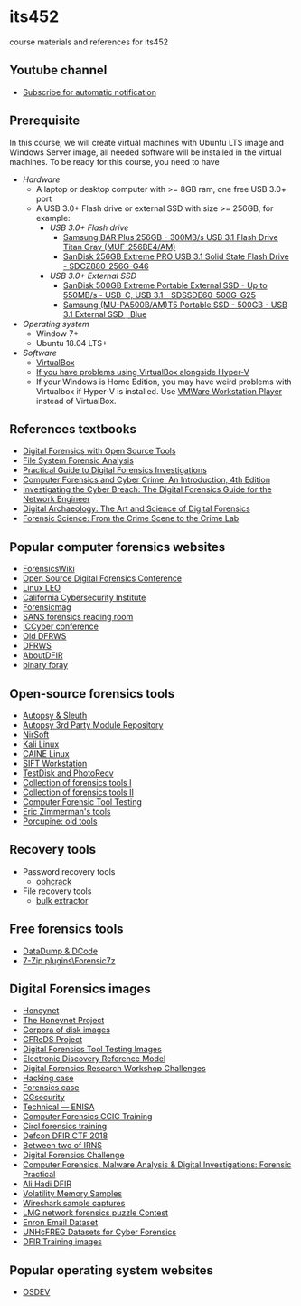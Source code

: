 # its452
course materials and references for its452

## Youtube channel
* [Subscribe for automatic notification](https://www.youtube.com/channel/UCjIWgywyl8qMGgxdzTlI63A)

## Prerequisite
In this course, we will create virtual machines with  Ubuntu LTS image and Windows Server image, all needed software will be installed  in the virtual machines. To be ready for this course, you need to have
* _Hardware_
  * A laptop or desktop computer with >= 8GB ram, one free USB 3.0+ port
  * A USB 3.0+ Flash drive or external SSD with size >= 256GB, for example:
    * _USB 3.0+ Flash drive_
      * [Samsung BAR Plus 256GB - 300MB/s USB 3.1 Flash Drive Titan Gray (MUF-256BE4/AM)](https://www.amazon.com/Samsung-BAR-Plus-32GB-MUF-32BE4/dp/B07BPKL2D2?ref\_=fsclp\_pl\_dp\_2&th=1)
      * [SanDisk 256GB Extreme PRO USB 3.1 Solid State Flash Drive - SDCZ880-256G-G46](https://www.amazon.com/dp/B01N7QDO7M/ref=emc\_b\_5\_t)
    * _USB 3.0+  External SSD_
      * [SanDisk 500GB Extreme Portable External SSD - Up to 550MB/s - USB-C, USB 3.1 - SDSSDE60-500G-G25](https://www.amazon.com/SanDisk-500GB-Extreme-Portable-External/dp/B078SWJ3CF/ref=sr\_1\_1?dchild=1&keywords=SanDisk\+500GB\+Extreme\+Portable\+External\+SSD\+-\+Up\+to\+550MB%2Fs\+-\+USB-C%2C\+USB\+3\.1\+-\+SDSSDE60-500G-G25&qid=1588950864&s=electronics&sr=1-1)
      * [Samsung (MU-PA500B/AM)T5 Portable SSD - 500GB - USB 3.1 External SSD , Blue ](https://www.amazon.com/Samsung-T5-Portable-SSD-MU-PA500B/dp/B073GZBT36?ref\_=fsclp\_pl\_dp\_3&th=1)
* _Operating system_
  * Window 7+ 
  * Ubuntu 18.04 LTS+
* _Software_
  * [VirtualBox](https://www.virtualbox.org/)
  * [If you have problems using VirtualBox alongside Hyper-V](./hyper.md)
  * If your Windows is Home Edition, you may have weird problems with Virtualbox if Hyper-V is installed. Use [VMWare Workstation Player](https://www.vmware.com/products/workstation-player/workstation-player-evaluation.html) instead of VirtualBox.

## References textbooks
* [Digital Forensics with Open Source Tools](https://www.oreilly.com/library/view/digital-forensics-with/9781597495868/)
* [File System Forensic Analysis](https://www.pearson.com/us/higher-education/program/Carrier-File-System-Forensic-Analysis/PGM270599.html)
* [Practical Guide to Digital Forensics Investigations](https://www.pearson.com/us/higher-education/program/Hayes-Practical-Guide-to-Digital-Forensics-Investigations-A-2nd-Edition/PGM1987452.html)
* [Computer Forensics and Cyber Crime: An Introduction, 4th Edition](https://www.pearson.com/us/higher-education/program/Britz-Computer-Forensics-and-Cyber-Crime-An-Introduction-4th-Edition/PGM1903947.html)
* [Investigating the Cyber Breach: The Digital Forensics Guide for the Network Engineer](https://www.pearson.com/us/higher-education/program/Muniz-Investigating-the-Cyber-Breach-The-Digital-Forensics-Guide-for-the-Network-Engineer/PGM1776465.html)
* [Digital Archaeology: The Art and Science of Digital Forensics](https://www.pearson.com/us/higher-education/program/Graves-Digital-Archaeology-The-Art-and-Science-of-Digital-Forensics/PGM127243.html)
* [Forensic Science: From the Crime Scene to the Crime Lab](https://www.pearson.com/us/higher-education/program/Saferstein-Forensic-Science-From-the-Crime-Scene-to-the-Crime-Lab-RENTAL-EDITION-4th-Edition/PGM1801322.html)

## Popular computer forensics websites
* [ForensicsWiki](http://www.forensicswiki.org/wiki/Main_Page)
* [Open Source Digital Forensics Conference](https://www.osdfcon.org/)
* [Linux LEO](https://linuxleo.com/)
* [California Cybersecurity Institute](https://cci.calpoly.edu/)
* [Forensicmag](https://www.forensicmag.com/topics/digital-forensics)
* [SANS forensics reading room](https://www.sans.org/reading-room/whitepapers/forensics/)
* [ICCyber conference](http://www.iccyber.org/en/)
* [Old DFRWS](http://old.dfrws.org/index.shtml)
* [DFRWS](http://dfrws.org/)
* [AboutDFIR](https://aboutdfir.com/)
* [binary foray](https://binaryforay.blogspot.com/)


## Open-source forensics tools
* [Autopsy & Sleuth](http://sleuthkit.org/)
* [Autopsy 3rd Party Module Repository](https://github.com/sleuthkit/autopsy_addon_modules)
* [NirSoft](http://www.nirsoft.net/)
* [Kali Linux](https://www.kali.org)
* [CAINE Linux](https://www.caine-live.net)
* [SIFT Workstation](https://digital-forensics.sans.org)
* [TestDisk and PhotoRecv](https://www.cgsecurity.org/)
* [Collection of forensics tools I](http://www.e-evidence.info/)
* [Collection of forensics tools II](http://www.forensics.nl/)
* [Computer Forensic Tool Testing](http://www.cftt.nist.org/disk_imaging.htm)
* [Eric Zimmerman's tools](https://ericzimmerman.github.io)
* [Porcupine: old tools](http://www.porcupine.org/)

## Recovery tools
* Password recovery tools
  * [ophcrack](https://ophcrack.sourceforge.io/) 
* File recovery tools
  * [bulk extractor](http://downloads.digitalcorpora.org/downloads/bulk_extractor/)

## Free forensics tools
* [DataDump & DCode](https://www.digital-detective.net/digital-forensic-software/free-tools/)
* [7-Zip plugins\Forensic7z](http://www.tc4shell.com/en/7zip/forensic7z/)

## Digital Forensics images
* [Honeynet](https://www.honeynet.org/)
* [The Honeynet Project](http://old.honeynet.org/)
* [Corpora of disk images](https://digitalcorpora.org/)
* [CFReDS Project](https://www.cfreds.nist.gov/)
* [Digital Forensics Tool Testing Images]( http://dftt.sourceforge.net)
* [Electronic Discovery Reference Model](https://www.edrm.net/)
* [Digital Forensics Research Workshop Challenges](http://www.dfrws.org)
* [Hacking case](https://www.cfreds.nist.gov/Hacking_Case.html)
* [Forensics case](http://www.forensickb.com)
* [CGsecurity](https://www.cgsecurity.org)
* [Technical — ENISA](https://www.enisa.europa.eu/topics/trainings-for-cybersecurity-specialists/online-training-material/technical-operational)
* [Computer Forensics CCIC Training](https://cci.calpoly.edu/2019-digital-forensics-downloads)
* [Circl forensics training](https://www.circl.lu/services/forensic-training-materials/)
* [Defcon DFIR CTF 2018](https://www.hecfblog.com/2018/08/daily-blog-451-defcon-dfir-ctf-2018.html)
* [Between two of IRNS](https://betweentwodfirns.blogspot.com/2016/11/forensic-ctf-baud-james-baud.html)
* [Digital Forensics Challenge](http://dfchallenge.org/)
* [Computer Forensics, Malware Analysis & Digital Investigations: Forensic Practical](http://www.forensickb.com/2008/01/forensic-practical.html)
* [Ali Hadi DFIR](https://www.ashemery.com/dfir.html)
* [Volatility Memory Samples](https://github.com/volatilityfoundation/volatility/wiki/Memory-Samples)
* [Wireshark sample captures](https://wiki.wireshark.org/SampleCaptures)
* [LMG network forensics puzzle Contest ](http://forensicscontest.com/puzzles)
* [Enron Email Dataset](https://www.cs.cmu.edu/~enron/)
* [UNHcFREG Datasets for Cyber Forensics ](https://datasets.fbreitinger.de/datasets/)
* [DFIR Training images](https://www.dfir.training/resources/downloads/ctf-forensic-test-images/more-images)

## Popular operating system websites
* [OSDEV](https://wiki.osdev.org)



